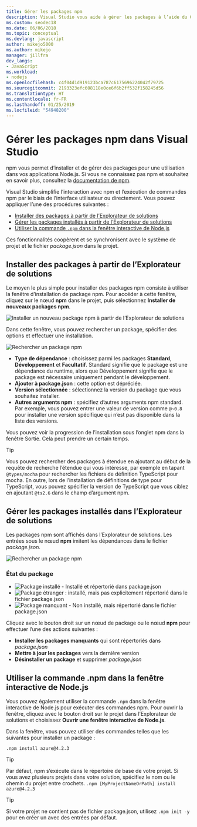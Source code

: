 ```yaml
---
title: Gérer les packages npm
description: Visual Studio vous aide à gérer les packages à l’aide du Gestionnaire de package Node.js (npm)
ms.custom: seodec18
ms.date: 06/06/2018
ms.topic: conceptual
ms.devlang: javascript
author: mikejo5000
ms.author: mikejo
manager: jillfra
dev_langs:
- JavaScript
ms.workload:
- nodejs
ms.openlocfilehash: c4f04d1d919123bca787c6175696224042f79725
ms.sourcegitcommit: 2193323efc608118e0ce6f6b2ff532f158245d56
ms.translationtype: HT
ms.contentlocale: fr-FR
ms.lasthandoff: 01/25/2019
ms.locfileid: "54948200"
---
```

# <a name="manage-npm-packages-in-visual-studio"></a>Gérer les packages npm dans Visual Studio

npm vous permet d’installer et de gérer des packages pour une utilisation dans vos applications Node.js. Si vous ne connaissez pas npm et souhaitez en savoir plus, consultez la [documentation de npm](https://docs.npmjs.com/).

Visual Studio simplifie l’interaction avec npm et l’exécution de commandes npm par le biais de l’interface utilisateur ou directement. Vous pouvez appliquer l’une des procédures suivantes :
* [Installer des packages à partir de l’Explorateur de solutions](#npmInstallWindow)
* [Gérer les packages installés à partir de l’Explorateur de solutions](#solutionExplorer)
* [Utiliser la commande `.npm` dans la fenêtre interactive de Node.js](#interactive)

Ces fonctionnalités coopèrent et se synchronisent avec le système de projet et le fichier *package.json* dans le projet.

## <a name="npmInstallWindow"></a> Installer des packages à partir de l’Explorateur de solutions

Le moyen le plus simple pour installer des packages npm consiste à utiliser la fenêtre d’installation de package npm. Pour accéder à cette fenêtre, cliquez sur le nœud **npm** dans le projet, puis sélectionnez **Installer de nouveaux packages npm**.

![Installer un nouveau package npm à partir de l’Explorateur de solutions](../javascript/media/solution-explorer-install-package.png)

Dans cette fenêtre, vous pouvez rechercher un package, spécifier des options et effectuer une installation.

![Rechercher un package npm](../javascript/media/search-package.png)

* **Type de dépendance** : choisissez parmi les packages **Standard**, **Développement** et **Facultatif**. Standard signifie que le package est une dépendance du runtime, alors que Développement signifie que le package est nécessaire uniquement pendant le développement.
* **Ajouter à package.json** : cette option est dépréciée.
* **Version sélectionnée** : sélectionnez la version du package que vous souhaitez installer.
* **Autres arguments npm** : spécifiez d’autres arguments npm standard. Par exemple, vous pouvez entrer une valeur de version comme `@~0.8` pour installer une version spécifique qui n’est pas disponible dans la liste des versions.

Vous pouvez voir la progression de l’installation sous l’onglet npm dans la fenêtre Sortie. Cela peut prendre un certain temps.

> [!TIP]
> Vous pouvez rechercher des packages à étendue en ajoutant au début de la requête de recherche l’étendue qui vous intéresse, par exemple en tapant `@types/mocha` pour rechercher les fichiers de définition TypeScript pour mocha. En outre, lors de l’installation de définitions de type pour TypeScript, vous pouvez spécifier la version de TypeScript que vous ciblez en ajoutant `@ts2.6` dans le champ d’argument npm.

## <a name="solutionExplorer"></a>Gérer les packages installés dans l’Explorateur de solutions

Les packages npm sont affichés dans l’Explorateur de solutions. Les entrées sous le nœud **npm** imitent les dépendances dans le fichier *package.json*.

![Rechercher un package npm](../javascript/media/solution-explorer-status.png)

### <a name="package-status"></a>État du package
* ![Package installé](../javascript/media/installed-npm.png) - Installé et répertorié dans package.json
* ![Package étranger](../javascript/media/extraneous-npm.png) : installé, mais pas explicitement répertorié dans le fichier package.json
* ![Package manquant](../javascript/media/missing-npm.png) - Non installé, mais répertorié dans le fichier package.json

Cliquez avec le bouton droit sur un nœud de package ou le nœud **npm** pour effectuer l’une des actions suivantes :
* **Installer les packages manquants** qui sont répertoriés dans *package.json*
* **Mettre à jour les packages** vers la dernière version
* **Désinstaller un package** et supprimer *package.json*

## <a name="interactive"></a>Utiliser la commande .npm dans la fenêtre interactive de Node.js

Vous pouvez également utiliser la commande `.npm` dans la fenêtre interactive de Node.js pour exécuter des commandes npm. Pour ouvrir la fenêtre, cliquez avec le bouton droit sur le projet dans l’Explorateur de solutions et choisissez **Ouvrir une fenêtre interactive de Node.js**.

Dans la fenêtre, vous pouvez utiliser des commandes telles que les suivantes pour installer un package :

`.npm install azure@4.2.3`

 > [!Tip]
 > Par défaut, npm s’exécute dans le répertoire de base de votre projet. Si vous avez plusieurs projets dans votre solution, spécifiez le nom ou le chemin du projet entre crochets.
 > `.npm [MyProjectNameOrPath] install azure@4.2.3`

 > [!Tip]
 > Si votre projet ne contient pas de fichier package.json, utilisez `.npm init -y` pour en créer un avec des entrées par défaut.